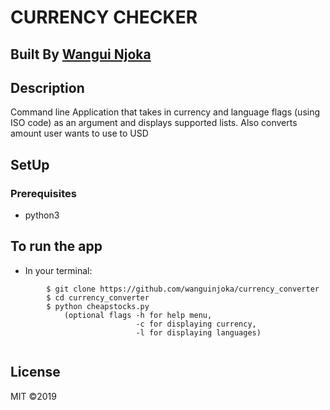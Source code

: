 # CURRENCY CHECKER
 ## Built By [Wangui Njoka](https://github.com/wanguinjoka/)
 ## Description
Command line Application that takes in currency and language flags (using ISO code) as an argument and displays supported lists. Also converts amount user wants to use to USD

 ## SetUp
### Prerequisites
* python3

 ## To run the app
* In your terminal:
```
        $ git clone https://github.com/wanguinjoka/currency_converter
        $ cd currency_converter
        $ python cheapstocks.py 
            (optional flags -h for help menu,
                            -c for displaying currency,
                            -l for displaying languages)
        
```
        
 ## License
MIT &copy;2019